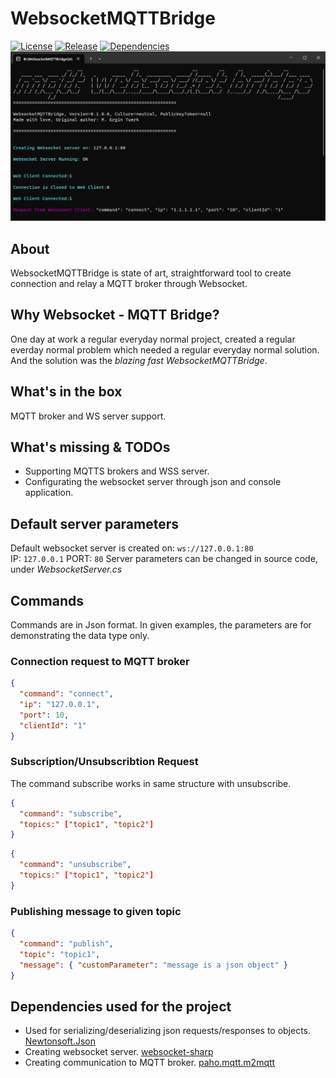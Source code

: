 # WebsocketMQTTBridge
[![License][license-src]][license-href]
[![Release][release-src]][release-href]
[![Dependencies][Dependencies-src]][Dependencies-href]
![screenshot of runtime console](https://github.com/RecursiveVoid/gifs/blob/main/websocketMQTTBridge/terminal_screenshot.png?raw=true)

## About
WebsocketMQTTBridge is state of art, straightforward tool to create connection and relay a MQTT broker through Websocket.  

## Why Websocket - MQTT Bridge?
One day at work a regular everyday normal project, created a regular everday normal problem which needed a regular everyday normal solution.
And the solution was the _blazing fast_ _WebsocketMQTTBridge_.

## What's in the box
MQTT broker and WS server support.

## What's missing & TODOs
* Supporting MQTTS brokers and WSS server.
* Configurating the websocket server through json and console application. 

## Default server parameters
Default websocket server is created on: ```ws://127.0.0.1:80```  
IP: ``` 127.0.0.1 ```
PORT:  ```80```
Server parameters can be changed in source code, under _WebsocketServer.cs_
## Commands
Commands are in Json format.
In given examples, the parameters are for demonstrating the data type only.
### Connection request to MQTT broker
```json
{ 
  "command": "connect",
  "ip": "127.0.0.1",
  "port": 10,
  "clientId": "1"
}
```
### Subscription/Unsubscribtion Request 
The command subscribe works in same structure with unsubscribe.
```json
{
  "command": "subscribe", 
  "topics:" ["topic1", "topic2"]
}
```
```json
{
  "command": "unsubscribe", 
  "topics:" ["topic1", "topic2"]
}
```
### Publishing message to given topic
```json
{
  "command": "publish",
  "topic": "topic1",
  "message": { "customParameter": "message is a json object" }
}
```
## Dependencies used for the project

* Used for serializing/deserializing json requests/responses to objects. [Newtonsoft.Json](https://github.com/JamesNK/Newtonsoft.Json)
* Creating websocket server. [websocket-sharp](https://github.com/sta/websocket-sharp)
* Creating communication to MQTT broker. [paho.mqtt.m2mqtt](https://github.com/eclipse/paho.mqtt.m2mqtt)

[license-src]: https://badgen.net/static/license/MIT/blue
[license-href]: LICENSE
[release-src]: https://badgen.net/static/Release/0.1.0/orange
[release-href]: WebsocketMQTTBridge.csproj
[Dependencies-src]: https://badgen.net/static/Dependencies/3/blue
[Dependencies-href]:WebsocketMQTTBridge.csproj
